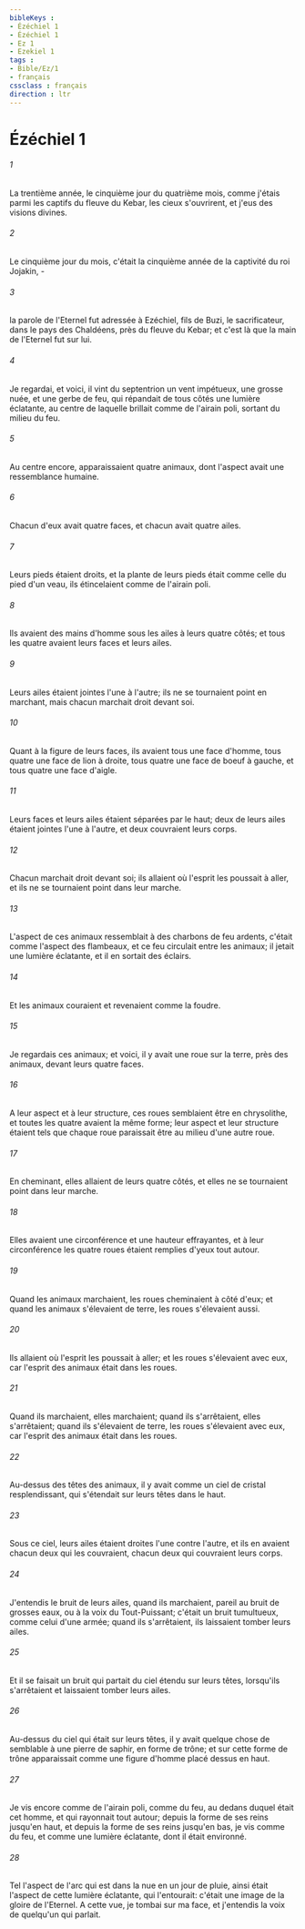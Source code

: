 ```yaml
---
bibleKeys : 
- Ézéchiel 1
- Ézéchiel 1
- Ez 1
- Ezekiel 1
tags : 
- Bible/Ez/1
- français
cssclass : français
direction : ltr
---
```


# Ézéchiel 1

###### 1
La trentième année, le cinquième jour du quatrième mois, comme j'étais parmi les captifs du fleuve du Kebar, les cieux s'ouvrirent, et j'eus des visions divines.
###### 2
Le cinquième jour du mois, c'était la cinquième année de la captivité du roi Jojakin, -
###### 3
la parole de l'Eternel fut adressée à Ezéchiel, fils de Buzi, le sacrificateur, dans le pays des Chaldéens, près du fleuve du Kebar; et c'est là que la main de l'Eternel fut sur lui.
###### 4
Je regardai, et voici, il vint du septentrion un vent impétueux, une grosse nuée, et une gerbe de feu, qui répandait de tous côtés une lumière éclatante, au centre de laquelle brillait comme de l'airain poli, sortant du milieu du feu.
###### 5
Au centre encore, apparaissaient quatre animaux, dont l'aspect avait une ressemblance humaine.
###### 6
Chacun d'eux avait quatre faces, et chacun avait quatre ailes.
###### 7
Leurs pieds étaient droits, et la plante de leurs pieds était comme celle du pied d'un veau, ils étincelaient comme de l'airain poli.
###### 8
Ils avaient des mains d'homme sous les ailes à leurs quatre côtés; et tous les quatre avaient leurs faces et leurs ailes.
###### 9
Leurs ailes étaient jointes l'une à l'autre; ils ne se tournaient point en marchant, mais chacun marchait droit devant soi.
###### 10
Quant à la figure de leurs faces, ils avaient tous une face d'homme, tous quatre une face de lion à droite, tous quatre une face de boeuf à gauche, et tous quatre une face d'aigle.
###### 11
Leurs faces et leurs ailes étaient séparées par le haut; deux de leurs ailes étaient jointes l'une à l'autre, et deux couvraient leurs corps.
###### 12
Chacun marchait droit devant soi; ils allaient où l'esprit les poussait à aller, et ils ne se tournaient point dans leur marche.
###### 13
L'aspect de ces animaux ressemblait à des charbons de feu ardents, c'était comme l'aspect des flambeaux, et ce feu circulait entre les animaux; il jetait une lumière éclatante, et il en sortait des éclairs.
###### 14
Et les animaux couraient et revenaient comme la foudre.
###### 15
Je regardais ces animaux; et voici, il y avait une roue sur la terre, près des animaux, devant leurs quatre faces.
###### 16
A leur aspect et à leur structure, ces roues semblaient être en chrysolithe, et toutes les quatre avaient la même forme; leur aspect et leur structure étaient tels que chaque roue paraissait être au milieu d'une autre roue.
###### 17
En cheminant, elles allaient de leurs quatre côtés, et elles ne se tournaient point dans leur marche.
###### 18
Elles avaient une circonférence et une hauteur effrayantes, et à leur circonférence les quatre roues étaient remplies d'yeux tout autour.
###### 19
Quand les animaux marchaient, les roues cheminaient à côté d'eux; et quand les animaux s'élevaient de terre, les roues s'élevaient aussi.
###### 20
Ils allaient où l'esprit les poussait à aller; et les roues s'élevaient avec eux, car l'esprit des animaux était dans les roues.
###### 21
Quand ils marchaient, elles marchaient; quand ils s'arrêtaient, elles s'arrêtaient; quand ils s'élevaient de terre, les roues s'élevaient avec eux, car l'esprit des animaux était dans les roues.
###### 22
Au-dessus des têtes des animaux, il y avait comme un ciel de cristal resplendissant, qui s'étendait sur leurs têtes dans le haut.
###### 23
Sous ce ciel, leurs ailes étaient droites l'une contre l'autre, et ils en avaient chacun deux qui les couvraient, chacun deux qui couvraient leurs corps.
###### 24
J'entendis le bruit de leurs ailes, quand ils marchaient, pareil au bruit de grosses eaux, ou à la voix du Tout-Puissant; c'était un bruit tumultueux, comme celui d'une armée; quand ils s'arrêtaient, ils laissaient tomber leurs ailes.
###### 25
Et il se faisait un bruit qui partait du ciel étendu sur leurs têtes, lorsqu'ils s'arrêtaient et laissaient tomber leurs ailes.
###### 26
Au-dessus du ciel qui était sur leurs têtes, il y avait quelque chose de semblable à une pierre de saphir, en forme de trône; et sur cette forme de trône apparaissait comme une figure d'homme placé dessus en haut.
###### 27
Je vis encore comme de l'airain poli, comme du feu, au dedans duquel était cet homme, et qui rayonnait tout autour; depuis la forme de ses reins jusqu'en haut, et depuis la forme de ses reins jusqu'en bas, je vis comme du feu, et comme une lumière éclatante, dont il était environné.
###### 28
Tel l'aspect de l'arc qui est dans la nue en un jour de pluie, ainsi était l'aspect de cette lumière éclatante, qui l'entourait: c'était une image de la gloire de l'Eternel. A cette vue, je tombai sur ma face, et j'entendis la voix de quelqu'un qui parlait.

